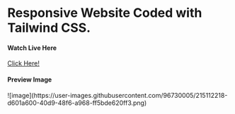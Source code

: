 <h1>Responsive Website Coded with Tailwind CSS.</h1>

<div>
  <h4>Watch Live Here</h4>
  <a href="https://thu-min.github.io/Manage-Landing-Page/" target="_blank">Click Here!</a>
</div>

<h4>Preview Image</h4>
![image](https://user-images.githubusercontent.com/96730005/215112218-d601a600-40d9-48f6-a968-ff5bde620ff3.png)

